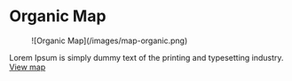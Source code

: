 # Organic Map #

<figure>![Organic Map](/images/map-organic.png)</figure>

Lorem Ipsum is simply dummy text of the printing and typesetting industry.  
[View map](http://transformap.co/organic.html#12/52.5044/13.4363)